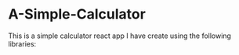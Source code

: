 # A-Simple-Calculator

This is a simple calculator react app I have create using the following libraries:

